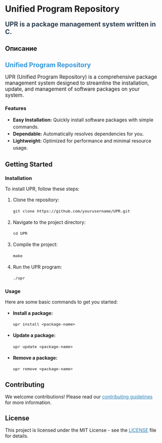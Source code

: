 # Unified Program Repository

<p style="font-size: 1.5em; font-weight: bold; color: #2c3e50;">UPR is a package management system written in C.</p>

## Описание


<h2 style="color: #3498db;">Unified Program Repository</h2>

<p style="font-size: 1.2em;">UPR (Unified Program Repository) is a comprehensive package management system designed to streamline the installation, update, and management of software packages on your system.</p>

### Features

<ul style="font-size: 1.1em; line-height: 1.5;">
  <li><strong>Easy Installation:</strong> Quickly install software packages with simple commands.</li>
  <li><strong>Dependable:</strong> Automatically resolves dependencies for you.</li>
  <li><strong>Lightweight:</strong> Optimized for performance and minimal resource usage.</li>
</ul>

## Getting Started

### Installation

<p style="font-size: 1.1em;">To install UPR, follow these steps:</p>

<ol style="font-size: 1.1em; line-height: 1.5;">
  <li>Clone the repository:
    <pre><code>git clone https://github.com/yourusername/UPR.git</code></pre>
  </li>
  <li>Navigate to the project directory:
    <pre><code>cd UPR</code></pre>
  </li>
  <li>Compile the project:
    <pre><code>make</code></pre>
  </li>
  <li>Run the UPR program:
    <pre><code>./upr</code></pre>
  </li>
</ol>

### Usage

<p style="font-size: 1.1em;">Here are some basic commands to get you started:</p>

<ul style="font-size: 1.1em; line-height: 1.5;">
  <li><strong>Install a package:</strong>
    <pre><code>upr install &lt;package-name&gt;</code></pre>
  </li>
  <li><strong>Update a package:</strong>
    <pre><code>upr update &lt;package-name&gt;</code></pre>
  </li>
  <li><strong>Remove a package:</strong>
    <pre><code>upr remove &lt;package-name&gt;</code></pre>
  </li>
</ul>

## Contributing

<p style="font-size: 1.1em;">We welcome contributions! Please read our <a href="CONTRIBUTING.md" style="color: #2980b9;">contributing guidelines</a> for more information.</p>

## License

<p style="font-size: 1.1em;">This project is licensed under the MIT License - see the <a href="LICENSE" style="color: #2980b9;">LICENSE</a> file for details.</p>
